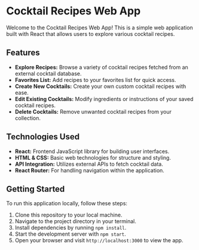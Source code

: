 # Cocktail Recipes Web App

Welcome to the Cocktail Recipes Web App! This is a simple web application built with React that allows users to explore various cocktail recipes.

## Features

- **Explore Recipes:** Browse a variety of cocktail recipes fetched from an external cocktail database.
- **Favorites List:** Add recipes to your favorites list for quick access.
- **Create New Cocktails:** Create your own custom cocktail recipes with ease.
- **Edit Existing Cocktails:** Modify ingredients or instructions of your saved cocktail recipes.
- **Delete Cocktails:** Remove unwanted cocktail recipes from your collection.

## Technologies Used

- **React:** Frontend JavaScript library for building user interfaces.
- **HTML & CSS:** Basic web technologies for structure and styling.
- **API Integration:** Utilizes external APIs to fetch cocktail data.
- **React Router:** For handling navigation within the application.

## Getting Started

To run this application locally, follow these steps:
1. Clone this repository to your local machine.
2. Navigate to the project directory in your terminal.
3. Install dependencies by running `npm install`.
4. Start the development server with `npm start`.
5. Open your browser and visit `http://localhost:3000` to view the app.
